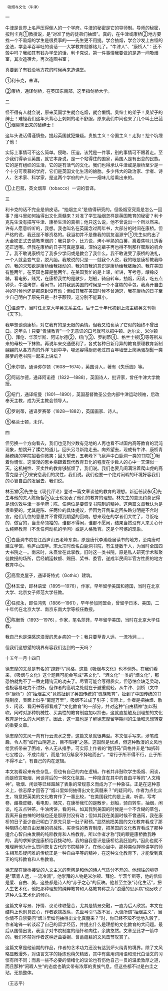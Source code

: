      吸烟与文化（牛津） 

   一

   牛津是世界上名声压得倒人的一个学府。牛津的秘密是它的导师制。导师的秘密，按利卡克①教授说，是“对准了他的徒弟们抽烟”。真的，在牛津或康桥②地方要找一个不吸烟的学生是很费事的——先生更不用提。学会抽烟，学会沙发上古怪的坐法，学会半吞半吐的谈话——大学教育就够格儿了。“牛津人”、“康桥人”：还不彀中吗？我如其有钱办学堂的话，利卡克说，第一件事情我要做的是造一间吸烟室，其次造宿舍，再次造图书室；

   真要到了有钱没地方花的时候再来造课堂。

   ①利卡克，未详。

   ②康桥，通译剑桥，在英国东南部，这里指剑桥大学。

   二

   怪不得有人就会说，原来英国学生就会吃烟，就会懒惰。臭绅士的架子！臭架子的绅士！难怪我们这年头背心上刺刺的老不舒服，原来我们中间也来了几个叫土巴菰①烟臭熏出来的破绅士！

   这年头说话得谨慎些。提起英国就犯嫌疑。贵族主义！帝国主义！走狗！挖个坑埋了他！

   实际上事情可不这么简单。侵略、压迫，该咒是一件事，别的事情可不跟着走。至少我们得承认英国，就它本身说，是一个站得住的国家，英国人是有出息的民族。它的是有组织的生活，它的是有活气的文化。我们也得承认牛津或是康桥至少是一个十分可羡慕的学府，它们是英国文化生活的娘胎。多少伟大的政治家、学者、诗人、艺术家、科学家，是这两个学府的产儿——烟味儿给熏出来的。

   ①上巴菰，英文烟草（tobacco）一词的音译。

   三

   利卡克的话不完全是俏皮话。“抽烟主义”是值得研究的。但吸烟室究竟是怎么一回事？烟斗里如何抽得出文化真髓来？对准了学生抽烟怎样是英国教育的秘密？利卡克先生没有描写牛津、康桥生活的真相；他只这么说，他不曾说出一个所以然来。许有人愿意听听的，我想。我也叫名在英国念过两年书，大部分的时间在康桥。但严格的说，我还是不够资格的。我当初并不是像我的朋友温源宁①先生似的出了大金镑正式去请教熏烟的：我只是个，比方说，烤小半熟的白薯，离着焦味儿透香还正远哪。但我在康桥的日子可真是享福，深怕这辈子再也得不到那样蜜甜的机会了。我不敢说康桥给了我多少学问或是教会了我什么。我不敢说受了康桥的洗礼，一个人就会变气息，脱凡胎。我敢说的只是——就我个人说，我的眼是康桥教我睁的，我的求知欲是康桥给我拨动的，我的自我的意识是康桥给我胚胎的。我在美国有整两年，在英国也算是整两年。在美国我忙的是上课，听讲，写考卷，龈橡皮糖，看电影，赌咒，在康桥我忙的是散步，划船，骑自转车，抽烟，闲谈，吃五点钟茶，牛油烤饼，看闲书。如其我到美国的时候是一个不含糊的草包，我离开自由神的时候也还是那原封没有动；但如其我在美国时候不曾通窍，我在康桥的日子至少自己明白了原先只是一肚子颟顸。这分别不能算小。

   ①温源宁，当时任北京大学英文系主任。后于三十年代初到上海主编英文刊物《天下》。

   我早想谈谈康桥，对它我有的是无限的柔情。但我又怕亵渎了它似的始终不曾出口。这年头！只要“贵族教育”一个无意识的口号就可以把牛顿、达尔文、米尔顿①、拜伦、华茨华斯、阿诺尔德②，纽门③、罗刹蒂④、格兰士顿⑤等等所从来的母校一下抹煞。再说年来交通便利了，各式各种日新月异的教育原理教育新制翩翩的从各方向的外洋飞到中华，哪还容得厨房老过四百年墙壁上爬满骚胡髭一类藤萝的老书院一起来上讲坛？

   ①米尔顿，通译弥尔顿（1608—1674），英国诗人，著有《失乐园》等。

   ②阿诺尔德，通译阿诺德（1822—1888），英国诗人、批评家，曾任牛津大学教授。

   ③纽门，通译纽曼（1801—1890），英国基督教圣公会内部牛津运动领袖，后改奉天主教，成为天主教会领导人。

   ④罗刹蒂，通译罗赛蒂（1828—1882），英国画家、诗人。

   ⑤格兰士顿，未详。

   四

   但另换一个方向看去，我们也见到少数有见地的人再也看不过国内高等教育的混沌现象，想跳开了蹂烂的道儿，回头另寻新路走去。向外望去，现成有牛津、康桥青藤缭绕的学院招着你微笑；回头望去，五老峰下飞泉声中白鹿洞一类的书院①瞅着你惆怅。这浪漫的思乡病跟着现代教育丑化的程度在少数人的心中一天深似一天。这机械性、买卖性的教育够腻烦了，我们说。我们也要几间满沿着爬山虎的高雪克屋子②来安息我们的灵性，我们说。我们也要一个绝对闲暇的环境好容我们的心智自由的发展去，我们说。

   林玉堂③先生在《现代评论》登过一篇文章谈他的教育的理想。新近任叔永④先生与他的夫人陈衡哲⑤女士也发表了他们的教育的理想。林先生的意思约莫记得是想仿效牛津一类学府；陈、任两位是要恢复书院制的精神。这两篇文章我认为是很重要的，尤其是陈、任两位的具体提议，但因为开倒车走回头路分明是不合时宜，他们几位的意思并不曾得到期望的回响。想来现在的学者们大忙了，寻饭吃的、做官的，当革命领袖的，谁都不得闲，谁都不愿闲，结果当然没有人来关心什么纯粹教育（不含任何动机的学问）或是人格教育。这是个可憾的现象。

   ①白鹿洞书院在江西庐山五老峰东南，原是唐代李渤隐居读书的地方，至南唐时建立学馆，称庐山国学。宋太宗时改名白鹿洞书院，有生徒数千人，为当时全国四大书院之一。南宋时，朱熹曾在此掌教。旧时这一类书院，原是私人研究学术和聚徒教授的场所，后经朝廷敕额、赐田、奖书、委官，遂成半民间半官方性质的地方教育中心。

   ②高雪克屋子，通译哥特式（Gothic）建筑。

   ③林玉堂，即林语堂（1895—1976），作家，早年留学美国和德国，当时在北京大学、北京女子师范大学任教。

   ④任叔永，即任鸿隽（1886—1961），早年参加同盟会，曾留学日本、美国，二十年代在北京大学、南京东南大学等校任教授。

   ⑤陈衡哲（1893—1976），作家，笔名莎菲，早年留学美国，当时在北京大学任教。

   我自己也是深感这浪漫的思乡病的一个；我只要草青人远，一流冷涧……

   但我们这想望的境界有容我们达到的一天吗？

   十五年一月十四日

   徐志摩的文章是有名的“跑野马”风格，这篇《吸烟与文化》也不例外。在我们看来，《吸烟与文化》这个题目可能会写成“茶文化”、“酒文化”一类的“烟文化”，那恐怕就免不了一番史籍钩沉的功夫了。尽管可能会写得质实，但恐怕会缺乏灵动，也极容易吃力不讨好。但作者的高明之处就在于避重就轻，从牛津、剑桥（文中作“康桥”）的“抽烟主义”竟然扯到了英国传统的“贵族教育”，扯到了中国传统的书院制度，表面上似乎“离题万里”，吸烟不过成了引子；实际上，作者是把抽烟、散步、闲谈、看闲书等都看成了“文化教育”的一部分，并对这种“自由精神”加以鼓吹，同时对那种机械性、买卖性的教育制度加以抨击，这就直接触及到理想的文化教育是什么的大问题了。因此，这一篇也是了解徐志摩留学期间的生活和思想转变的重要文章。

   徐志摩的文风一向有行云流水之誉，这篇文章就很典型。本文信手写来，涉笔成趣，令人有”如行山阴道上，目不暇接”之感。这固然是优点，但这种散漫的文风也给赏析带来了困难，令人无从措手。可实际上作者的“跑野马”风格并非是“如拆碎七宝楼台，不成片段”，而是“如万斛泉不择地而出”，“常行于所不得不行，止于所不得不止”，有自己的内在逻辑。

   本文初看起来有些杂乱，但也有自己的内在逻辑。作者并非鼓吹学生吸烟、闲谈，而是欣赏吸烟、闲谈背后的一种文化氛围，一种隐含在其中的自由平等的“人文精神”。吸烟、闲谈等已经超越了表象的常规意义而成为了一种象征。正是在这种意义上，徐志摩才回答了“烟斗里如何抽得出文化真髓来？”的疑问的。作者为点化众生，特意把英美的文化教育作了一番比较，“在美国我忙的是上课，听讲，写考卷，龈橡皮糖，看电影，赌咒，在康桥我忙的是散步，划船，骑自转车，抽烟，闲谈，吃五点钟茶，牛油烤饼，看闲书。如其我到美国的时候是一个不含糊的草包，我离开自由神的时候也还是那原封没有动；但如其我在美国时候不曾通窍，我在康桥的日子至少自己明白了原先只是一肚子颟顸。”显然他把美国的文化教育看成了那种阻碍心智自由发展的机械性、买卖性的教育制度，把英国的文化教育看成了那种适合心智自由发展的纯粹教育和人格教育。所以作者才称“我的眼是康桥教我睁的，我的求知欲是康桥给我拨动的，我的自我意识是康桥给我胚胎的。”因此也就不难理解他为什么赞同恢复古代的书院精神了。在他心目中，那种类似禅林讲学的师生相互质疑问难的传统正是一种自由平等的精神，在这种文化教育下，才能受到真正的纯粹教育和人格教育。

   徐志摩在康桥接受的人文主义的熏陶是和他的诗人气质分不开的。他想往的境界是“草青人远，一流冷涧”，他崇拜的人物是米尔顿、拜伦、华茨华斯等，他的信仰是爱、自由、美，这些都是诗人的“赤子之心”的反映。他甚至主张“诗化生活”，把人生艺术化，他把那种理想的纯粹教育和人格教育称之为“浪漫的思乡病”也反映了这种人生艺术化的倾向。

   这篇文章写景、抒情、议论珠联璧合，尤其是情景交融，一直为后人欣赏。本文在结构上也别具匠心，作者欲擒故纵，先盘弓引马故不发，大谈所谓“抽烟主义”，当你情不自禁要问“烟斗里如何抽得出文化真髓来？”时，你已经不知不觉地入彀了。作者笔锋一转谈起了自己的留学经历，并提出什么是理想的文化教育的大问题。最后从国情出发，表达了对书院制度的缅怀和向往，余韵悠然。文章至此才一箭中的。我们不禁对作者这种迂曲委婉、含蓄蕴藉的文风击节叹赏了。

   这篇文章是他前期的作品，作者的艺术功力还没有达到炉火纯青的境界。除了文风略显散漫外，对语言文字的锤炼也稍欠精致，其中有些用词用语和现代白话文的习惯有所不同；而且一些不必要的情绪化的议论也有伤他自己一贯的温柔敦厚之道，而且那种“闲暇人生”的态度也确实带有浓厚的贵族气息。但这些都不过是白圭之玷，无损整体。

   （王志平）

